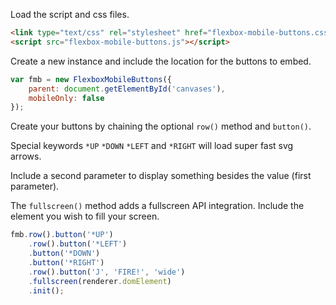 Load the script and css files.

```html
<link type="text/css" rel="stylesheet" href="flexbox-mobile-buttons.css">
<script src="flexbox-mobile-buttons.js"></script>
```

Create a new instance and include the location for the buttons to embed.

```javascript
var fmb = new FlexboxMobileButtons({
	parent: document.getElementById('canvases'),
	mobileOnly: false
});
```

Create your buttons by chaining the optional `row()` method and `button()`.

Special keywords `*UP` `*DOWN` `*LEFT` and `*RIGHT` will load super fast svg arrows.

Include a second parameter to display something besides the value (first parameter).

The `fullscreen()` method adds a fullscreen API integration. Include the element you wish to fill your screen.

```javascript
fmb.row().button('*UP')
	.row().button('*LEFT')
	.button('*DOWN')
	.button('*RIGHT')
	.row().button('J', 'FIRE!', 'wide')
	.fullscreen(renderer.domElement)
	.init();
```
